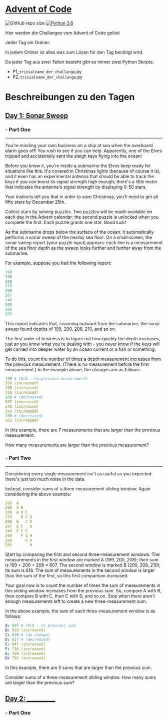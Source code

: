#  [Advent of Code](https://adventofcode.com/)

![GitHub repo size](https://img.shields.io/github/repo-size/flachderplatte/adventofcode_py)
[![Python 3.6](https://img.shields.io/badge/python-3.8.10-blue.svg)](https://www.python.org/downloads/release/python-3810/)

Hier werden die Challanges vom Advent of Code gelöst

Jeder Tag ein Ordner.

In jedem Ordner ist alles was zum Lösen für den Tag benötigt wird.

Da jeder Tag aus zwei Teilen besteht gibt es immer zwei Python Skripte.

- P1_`trivialname_der_challange`.py
- P2_`trivialname_der_challange`.py

# Beschreibungen zu den Tagen
## [Day 1: Sonar Sweep](Day1)
### - Part One
---

You're minding your own business on a ship at sea when the overboard alarm goes off! You rush to see if you can help. Apparently, one of the Elves tripped and accidentally sent the sleigh keys flying into the ocean!

Before you know it, you're inside a submarine the Elves keep ready for situations like this. It's covered in Christmas lights (because of course it is), and it even has an experimental antenna that should be able to track the keys if you can boost its signal strength high enough; there's a little meter that indicates the antenna's signal strength by displaying 0-50 stars.

Your instincts tell you that in order to save Christmas, you'll need to get all fifty stars by December 25th.

Collect stars by solving puzzles. Two puzzles will be made available on each day in the Advent calendar; the second puzzle is unlocked when you complete the first. Each puzzle grants one star. Good luck!

As the submarine drops below the surface of the ocean, it automatically performs a sonar sweep of the nearby sea floor. On a small screen, the sonar sweep report (your puzzle input) appears: each line is a measurement of the sea floor depth as the sweep looks further and further away from the submarine.

For example, suppose you had the following report:


```python
199
200
208
210
200
207
240
269
260
263
```
This report indicates that, scanning outward from the submarine, the sonar sweep found depths of 199, 200, 208, 210, and so on.

The first order of business is to figure out how quickly the depth increases, just so you know what you're dealing with - you never know if the keys will get carried into deeper water by an ocean current or a fish or something.

To do this, count the number of times a depth measurement increases from the previous measurement. (There is no measurement before the first measurement.) In the example above, the changes are as follows:

```yaml
199 # (N/A - no previous measurement)
200 (increased)
208 (increased)
210 (increased)
200 # (decreased)
207 (increased)
240 (increased)
269 (increased)
260 # (decreased)
263 (increased)
```
In this example, there are 7 measurements that are larger than the previous measurement.

How many measurements are larger than the previous measurement?

### - Part Two
---

Considering every single measurement isn't as useful as you expected: there's just too much noise in the data.

Instead, consider sums of a three-measurement sliding window. Again considering the above example:

```yml
199  A
200  A B
208  A B C
210    B C D
200  E   C D
207  E F   D
240  E F G
269    F G H
260      G H
263        H
```

Start by comparing the first and second three-measurement windows. The measurements in the first window are marked A (199, 200, 208); their sum is 199 + 200 + 208 = 607. The second window is marked B (200, 208, 210); its sum is 618. The sum of measurements in the second window is larger than the sum of the first, so this first comparison increased.

Your goal now is to count the number of times the sum of measurements in this sliding window increases from the previous sum. So, compare A with B, then compare B with C, then C with D, and so on. Stop when there aren't enough measurements left to create a new three-measurement sum.

In the above example, the sum of each three-measurement window is as follows:

```yml
A: 607 # (N/A - no previous sum)
B: 618 (increased)
C: 618 # (no change)
D: 617 # (decreased)
E: 647 (increased)
F: 716 (increased)
G: 769 (increased)
H: 792 (increased)
```
In this example, there are 5 sums that are larger than the previous sum.

Consider sums of a three-measurement sliding window. How many sums are larger than the  previous sum?


## [Day 2: _________](Day2)
### - Part One
